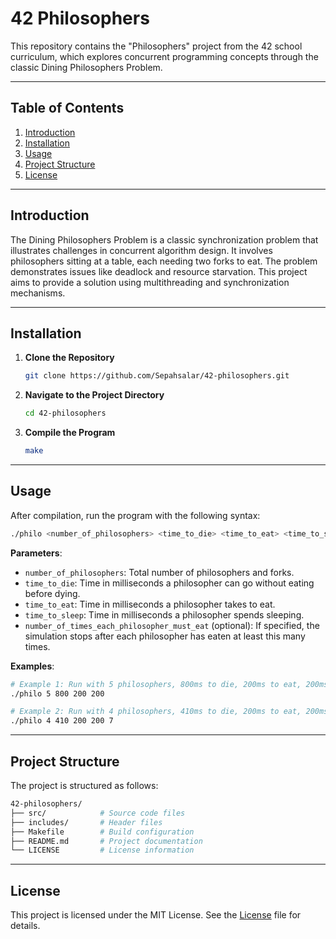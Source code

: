 # 42 Philosophers

This repository contains the "Philosophers" project from the 42 school curriculum, which explores concurrent programming concepts through the classic Dining Philosophers Problem.

---

## Table of Contents

1. [Introduction](#introduction)
2. [Installation](#installation)
3. [Usage](#usage)
4. [Project Structure](#project-structure)
5. [License](#license)

---

## Introduction

The Dining Philosophers Problem is a classic synchronization problem that illustrates challenges in concurrent algorithm design. It involves philosophers sitting at a table, each needing two forks to eat. The problem demonstrates issues like deadlock and resource starvation. This project aims to provide a solution using multithreading and synchronization mechanisms.

---

## Installation

1. **Clone the Repository**

	```bash
	git clone https://github.com/Sepahsalar/42-philosophers.git
	```

2. **Navigate to the Project Directory**

	```bash
	cd 42-philosophers
	```

3. **Compile the Program**

	```bash
	make
	```

---

## **Usage**

After compilation, run the program with the following syntax:

```bash
./philo <number_of_philosophers> <time_to_die> <time_to_eat> <time_to_sleep> [number_of_times_each_philosopher_must_eat]
```

**Parameters**:

- `number_of_philosophers`: Total number of philosophers and forks.
- `time_to_die`: Time in milliseconds a philosopher can go without eating before dying.
- `time_to_eat`: Time in milliseconds a philosopher takes to eat.
- `time_to_sleep`: Time in milliseconds a philosopher spends sleeping.
- `number_of_times_each_philosopher_must_eat` (optional): If specified, the simulation stops after each philosopher has eaten at least this many times.

**Examples**:

```bash
# Example 1: Run with 5 philosophers, 800ms to die, 200ms to eat, 200ms to sleep
./philo 5 800 200 200

# Example 2: Run with 4 philosophers, 410ms to die, 200ms to eat, 200ms to sleep, each must eat at least 7 times
./philo 4 410 200 200 7
```

---

## **Project Structure**
The project is structured as follows:

```bash
42-philosophers/
├── src/            # Source code files
├── includes/       # Header files
├── Makefile        # Build configuration
├── README.md       # Project documentation
└── LICENSE         # License information
```

---

## **License**
This project is licensed under the MIT License. See the [License](https://github.com/Sepahsalar/42-philosophers/blob/main/LICENSE) file for details.
